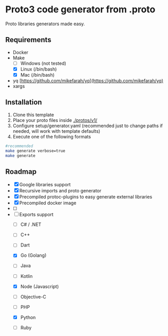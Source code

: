 # Proto3 code generator from .proto

Proto libraries generators made easy.


## Requirements

- Docker
- Make
  - [ ] Windows (not tested)
  - [x] Linux (/bin/bash)
  - [x] Mac (/bin/bash)
- yq [https://github.com/mikefarah/yq](https://github.com/mikefarah/yq)
- xargs

## Installation

1. Clone this template
2. Place your proto files inside [./protos/v1/](./protos/v1/)
3. Configure setup/generator.yaml (recommended just to change paths if needed, will work with template defaults)
4. Execute one of the following formats
 
```bash
#recommended
make generate verbose=true
make generate
```



## Roadmap

- [x] Google libraries support
- [x] Recursive imports and proto generator
- [x] Precompiled protoc-plugins to easy generate external libraries
- [x] Precompiled docker image
- [ ] 
- [ ] Exports support
  - [ ] C# / .NET
  - [ ] C++
  - [ ] Dart
  - [x] Go (Golang)
  - [ ] Java
  - [ ] Kotlin
  - [x] Node (Javascript)
  - [ ] Objective-C
  - [ ] PHP
  - [x] Python
  - [ ] Ruby



